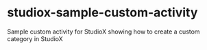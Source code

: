 # studiox-sample-custom-activity
Sample custom activity for StudioX showing how to create a custom category in StudioX
